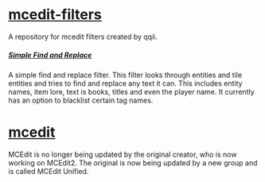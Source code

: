 # [mcedit-filters](https://github.com/qqii/mcedit-filters) #
A repository for mcedit filters created by qqii.

##### [Simple Find and Replace](https://github.com/qqii/mcedit-filters/blob/master/SimpleFindandReplace.py) #####
A simple find and replace filter. This filter looks through entities and tile entities and tries to find and replace any text it can. This includes entity names, item lore, text is books, titles and even the player name. It currently has an option to blacklist certain tag names.

# [mcedit](https://khroki.github.io/MCEdit-Unified/) #
MCEdit is no longer being updated by the original creator, who is now working on MCEdit2. The original is now being updated by a new group and is called MCEdit Unified.
